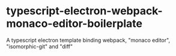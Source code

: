 # typescript-electron-webpack-monaco-editor-boilerplate
A typescript electron template binding webpack, "monaco editor", "isomorphic-git" and "diff" 
